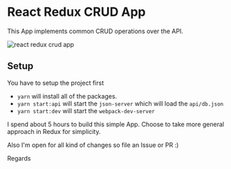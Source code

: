 # React Redux CRUD App

This App implements common CRUD operations over the API.

![react redux crud app](https://github.com/fipo/react-redux-crud-app/raw/master/public/ScreenShot.png)

## Setup

You have to setup the project first

* `yarn` will install all of the packages.
* `yarn start:api` will start the `json-server` which will load the `api/db.json`
* `yarn start:dev` will start the `webpack-dev-server`

I spend about 5 hours to build this simple App. Choose to take more general approach in Redux for simplicity.

Also I'm open for all kind of changes so file an Issue or PR :)

Regards
